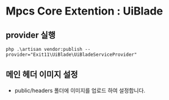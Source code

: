 # Mpcs Core Extention : UiBlade

## provider 실행

```
php .\artisan vendor:publish --provider="Exit11\UiBlade\UiBladeServiceProvider"
```

## 메인 헤더 이미지 설정

- public/headers 폴더에 이미지를 업로드 하여 설정합니다.
